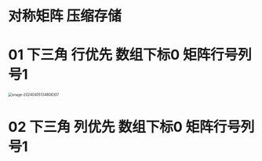 # 对称矩阵 压缩存储



# 01 下三角 行优先 数组下标0 矩阵行号列号1

<img src="https://cvp.oss-cn-shanghai.aliyuncs.com/picgo/202404051348668.png" alt="image-20240405134806307" style="zoom:50%;" />



# 02 下三角 列优先 数组下标0 矩阵行号列号1